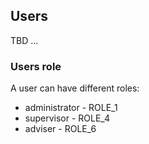 ## Users
TBD ...
### Users role
A user can have different roles:
 - administrator - ROLE_1
 - supervisor - ROLE_4
 - adviser - ROLE_6

